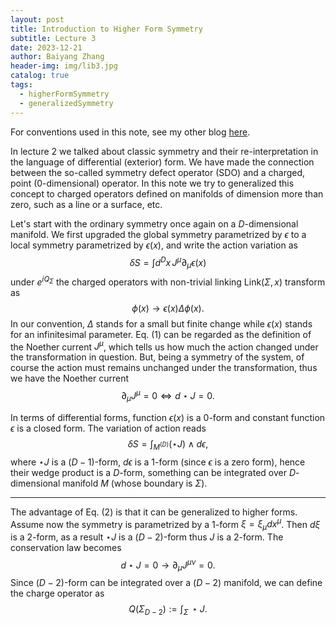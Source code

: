 ```yaml
---
layout: post
title: Introduction to Higher Form Symmetry
subtitle: Lecture 3
date: 2023-12-21
author: Baiyang Zhang
header-img: img/lib3.jpg
catalog: true
tags:
  - higherFormSymmetry
  - generalizedSymmetry
---
```


For conventions used in this note, see my other blog [here](https://www.mathlimbo.net/blog/2022/Conventions-and-Formula/). 

In lecture 2 we talked about classic symmetry and their re-interpretation in the language of differential (exterior) form. We have made the connection between the so-called symmetry defect operator (SDO) and a charged, point (0-dimensional) operator. In this note we try to generalized this concept to charged operators defined on manifolds of dimension more than zero, such as a line or a surface, etc. 

Let's start with the ordinary symmetry once again on a $D$-dimensional manifold. We first upgraded the global symmetry parametrized by $\epsilon$ to a local symmetry parametrized by $\epsilon(x)$, and write the action variation as 
$$
\delta S = \int d^{D}x \, J^{\mu}\partial_ {\mu}\epsilon(x)
\tag{1}
$$
under $e^{ iQ_ {\Sigma} }$ the charged operators with non-trivial linking $\text{Link}(\Sigma,x)$ transform as 
$$
\phi(x) \to \epsilon(x) \Delta \phi(x).
$$
In our convention, $\Delta$ stands for a small but finite change while $\epsilon(x)$ stands for an infinitesimal parameter. Eq. (1) can be regarded as the definition of the Noether current $J^{\mu}$, which tells us how much the action changed under the transformation in question. But, being a symmetry of the system, of course the action must remains unchanged under the transformation, thus we have the Noether current 
$$
\partial_ {\mu}J^{\mu} = 0 \Longleftrightarrow d\star J=0.
$$

In terms of differential forms, function $\epsilon(x)$ is a $0$-form and constant function $\epsilon$ is a closed form. The variation of action reads
$$
\delta S = \int_ {M^{(D)}} (\star J)\wedge d\epsilon,
\tag{2}
$$
where $\star J$ is a $(D-1)$-form, $d \epsilon$ is a $1$-form (since $\epsilon$ is a zero form), hence their wedge product is a $D$-form, something can be integrated over $D$-dimensional manifold $M$ (whose boundary is $\Sigma$). 

- - -

The advantage of Eq. (2) is that it can be generalized to higher forms. Assume now the symmetry is parametrized by a $1$-form $\xi = \xi_ {\mu}dx^{\mu}$. Then $d \xi$ is a 2-form, as a result $\star J$ is a $(D-2)$-form thus $J$ is a $2$-form. The conservation law becomes
$$
d \star J = 0 \to \partial_ {\mu} J^{\mu \nu}=0.
$$
Since $(D-2)$-form can be integrated over a $(D-2)$ manifold, we can define the charge operator as 
$$
Q(\Sigma_ {D-2}):= \int_ {\Sigma} \,  \star J.
$$


